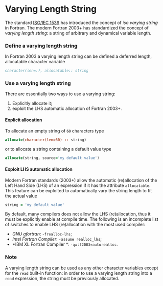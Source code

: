 # Varying Length String
The standard [ISO/IEC 1539](ftp://ftp.nag.co.uk/sc22wg5/N001-N1100/N939.pdf) has introduced the concept of *iso varying string* in Fortran. The modern Fortran 2003+ has standardized the concept of *varying length string*: a string of arbitrary and dynamical variable length.

### Define a varying length string
In Fortran 2003 a varying length string can be defined a deferred length, allocatable character variable
```fortran
character(len=:), allocatable:: string
```

### Use a varying length string
There are essentially two ways to use a varying string:

1. Explicitly allocate it;
2. exploit the LHS automatic allocation of Fortran 2003+.

#### Explicit allocation
To allocate an empty string of `60` characters type
```fortran
allocate(character(len=60) :: string)
```
or to allocate a string containing a default value type
```fortran
allocate(string, source='my default value')
```
#### Exploit LHS automatic allocation
Modern Fortran standards (2003+) allow the automatic (re)allocation of the Left Hand Side (LHS) of an expression if it has the attribute `allocatable`. This feature can be exploited to automatically vary the string length to fit the actual value
```fortran
string = 'my default value'
```
By default, many compilers does not allow the LHS (re)allocation, thus it must be explicitly enable at compile time. The following is an incomplete list of switches to enable LHS (re)allocation with the most used compiler:

+ *GNU gfortran*: `-frealloc-lhs`;
+ *Intel Fortran Compiler*: `-assume realloc_lhs`;
+ *IBM XL Fortran Compiler *: `-qxlf2003=autorealloc`.

### Note
A varying length string can be used as any other character variables except for the `read` built-in function: in order to use a varying length string into a `read` expression, the string must be previously allocated.
